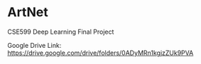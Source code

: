 # ArtNet

CSE599 Deep Learning Final Project

Google Drive Link: https://drive.google.com/drive/folders/0ADyMRn1kgjzZUk9PVA
